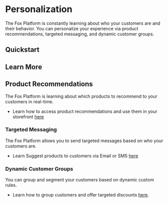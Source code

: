# Personalization

The Fox Platform is constantly learning about who your customers are and their behavior. 
You can personalize your experience via product recommendations, targeted messaging, and dynamic customer groups.

## Quickstart

## Learn More

## Product Recommendations

The Fox Platform is learning about which products to recommend to your customers in real-time.  

- Learn how to access product recommendations and use them in your storefront [here](recommendations.md)

### Targeted Messaging

The Fox Platform allows you to send targeted messages based on who your customers are.

- Learn Suggest products to customers via Email or SMS [here](messaging.md)

### Dynamic Customer Groups

You can group and segment your customers based on dynamic custom rules.

- Learn how to group customers and offer targeted discounts [here](customer-groups.md).
